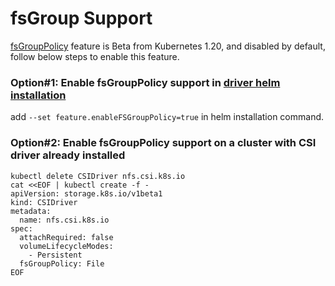 # fsGroup Support

[fsGroupPolicy](https://kubernetes-csi.github.io/docs/support-fsgroup.html) feature is Beta from Kubernetes 1.20, and disabled by default, follow below steps to enable this feature.

### Option#1: Enable fsGroupPolicy support in [driver helm installation](../../../charts)

add `--set feature.enableFSGroupPolicy=true` in helm installation command.

### Option#2: Enable fsGroupPolicy support on a cluster with CSI driver already installed

```console
kubectl delete CSIDriver nfs.csi.k8s.io
cat <<EOF | kubectl create -f -
apiVersion: storage.k8s.io/v1beta1
kind: CSIDriver
metadata:
  name: nfs.csi.k8s.io
spec:
  attachRequired: false
  volumeLifecycleModes:
    - Persistent
  fsGroupPolicy: File
EOF
```
